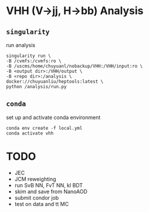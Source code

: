 # VHH (V->jj, H->bb) Analysis

## `singularity`
run analysis

    singularity run \
    -B /cvmfs:/cvmfs:ro \
    -B /uscms/home/chuyuanl/nobackup/VHH:/VHH/input:ro \
    -B <output dir>:/VHH/output \
    -B <repo dir>:/analysis \
    docker://chuyuanliu/heptools:latest \
    python /analysis/run.py

## `conda`
set up and activate conda environment

    conda env create -f local.yml
    conda activate vhh

# TODO
- JEC
- JCM reweighting
- run SvB NN, FvT NN, kl BDT
- skim and save from NanoAOD
- submit condor job
- test on data and tt MC